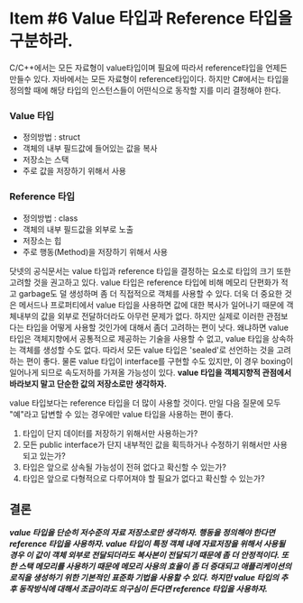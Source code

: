 # Item #6 Value 타입과 Reference 타입을 구분하라.

C/C++에서는 모든 자료형이 value타입이며 필요에 따라서 reference타입을 언제든 만들수 있다. 자바에서는 모든 자료형이 reference타입이다. 하지만 C#에서는 타입을 정의할 때에 해당 타입의 인스턴스들이 어떤식으로 동작할 지를 미리 결정해야 한다.

### Value 타입
  + 정의방법 : struct
  + 객체의 내부 필드값에 들어있는 값을 복사
  + 저장소는 스택
  + 주로 값을 저장하기 위해서 사용
  
### Reference 타입
  + 정의방법 : class
  + 객체의 내부 필드값을 외부로 노출
  + 저장소는 힙
  + 주로 행동(Method)을 저장하기 위해서 사용


닷넷의 공식문서는 value 타입과 reference 타입을 결정하는 요소로 타입의 크기 또한 고려할 것을 권고하고 있다. value 타입은 reference 타입에 비해 메모리 단편화가 적고 garbage도 덜 생성하며 좀 더 직접적으로 객체를 사용할 수 있다. 더욱 더 중요한 것은 메서드나 프로퍼티에서 value 타입을 사용하면 값에 대한 복사가 일어나기 때문에 객체내부의 값을 외부로 전달하더라도 아무런 문제가 없다. 하지만 실제로 이러한 관점보다는 타입을 어떻게 사용할 것인가에 대해서 좀더 고려하는 편이 낫다. 왜냐하면 value 타입은 객체지향에서 공통적으로 제공하는 기술을 사용할 수 없고, value 타입을 상속하는 객체를 생성할 수도 없다. 따라서 모든 value 타입은 'sealed'로 선언하는 것을 고려하는 편이 좋다. 물론 value 타입이 interface를 구현할 수도 있지만, 이 경우 boxing이 일어나게 되므로 속도저하를 가져올 가능성이 있다. <strong>value 타입을 객체지향적 관점에서 바라보지 말고 단순한 값의 저장소로만 생각하자.</strong>

value 타입보다는 reference 타입을 더 많이 사용할 것이다. 만일 다음 질문에 모두 "예"라고 답변할 수 있는 경우에만 value 타입을 사용하는 편이 좋다.

1. 타입이 단지 데이터를 저장하기 위해서만 사용하는가?
2. 모든 public interface가 단지 내부적인 값을 획득하거나 수정하기 위해서만 사용되고 있는가?
3. 타입은 앞으로 상속될 가능성이 전혀 없다고 확신할 수 있는가?
4. 타입은 앞으로 다형적으로 다루어져야 할 필요가 없다고 확신할 수 있는가?

## 결론
<em><strong>value 타입을 단순히 저수준의 자료 저장소로만 생각하자. 행동을 정의해야 한다면 reference 타입을 사용하자. value 타입이 특정 객체 내에 자료저장을 위해서 사용될 경우 이 값이 객체 외부로 전달되더라도 복사본이 전달되기 때문에 좀 더 안정적이다. 또한 스택 메모리를 사용하기 때문에 메모리 사용의 효율이 좀 더 증대되고 애플리케이션의 로직을 생성하기 위한 기본적인 표준화 기법을 사용할 수 있다. 하지만 value 타입의 추후 동작방식에 대해서 조금이라도 의구심이 든다면 reference 타입을 사용하자.</strong></em>

